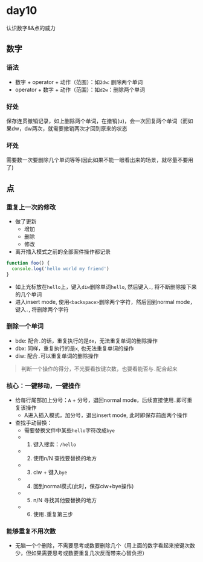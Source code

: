 # day10

认识数字&&点的威力

## 数字

### 语法

- 数字 + operator + 动作（范围）：如`2dw`: 删除两个单词
- operator + 数字 + 动作（范围）：如`d2w`：删除两个单词

### 好处

保存连贯撤销记录，如上删除两个单词，在撤销(u)，会一次回复两个单词（而如果dw，dw两次，就需要撤销两次才回到原来的状态

### 坏处

需要数一次要删除几个单词等等(因此如果不能一眼看出来的场景，就尽量不要用了)

## 点

### 重复上一次的修改

- 做了更新
  - 增加
  - 删除
  - 修改
- 离开插入模式之前的全部案件操作都记录

```js
function foo() {
  console.log('hello world my friend')
}
```

- 如上光标放在`hello`上，键入`diw`删除单词`hello`, 然后键入`.`, 将不断删除接下来的几个单词
- 进入insert mode, 使用`<backspace>`删除两个字符，然后回到normal mode，键入`.`, 将删除两个字符

### 删除一个单词

- bde: 配合`.`的话，重复执行的是`de`，无法重复单词的删除操作
- dbx: 同样，重复执行的是`x`, 也无法重复单词的操作
- diw: 配合`.`可以重复单词的删除操作

> 判断一个操作的得分，不光要看按键次数，也要看能否与`.`配合起来

### 核心：一键移动，一键操作

- 给每行尾部加上分号：`A` + 分号，退回normal mode，后续直接使用`.`即可重复该操作
  - A进入插入模式，加分号，退出insert mode, 此时即保存前面两个操作
- 查找手动替换：
  - 需要替换文件中某些`hello`字符改成`bye`
  - 1. 键入搜索：`/hello`
  - 2. 使用n/N 查找要替换的地方
  - 3. ciw + 键入`bye`
  - 4. 回到normal模式(此时，保存ciw+bye操作)
  - 5. n/N 寻找其他要替换的地方
  - 6. 使用`.`重复第三步

### 能够重复不用次数

- 无脑一个个删除，不需要思考或数要删除几个（用上面的数字看起来按键次数少，但如果需要思考或数要重复几次反而带来心智负担）